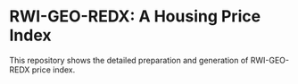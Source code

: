 # RWI-GEO-REDX: A Housing Price Index
This repository shows the detailed preparation and generation of RWI-GEO-REDX price index.